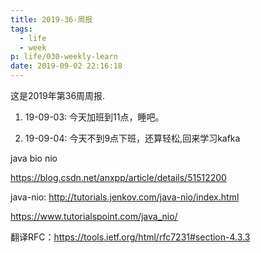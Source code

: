 ```yaml
---
title: 2019-36-周报
tags:
  - life
  - week
p: life/030-weekly-learn
date: 2019-09-02 22:16:18
---
```


这是2019年第36周周报.

1. 19-09-03: 今天加班到11点，睡吧。

2. 19-09-04: 今天不到9点下班，还算轻松,回来学习kafka







java bio nio

https://blog.csdn.net/anxpp/article/details/51512200

java-nio: http://tutorials.jenkov.com/java-nio/index.html

https://www.tutorialspoint.com/java_nio/

翻译RFC：https://tools.ietf.org/html/rfc7231#section-4.3.3


